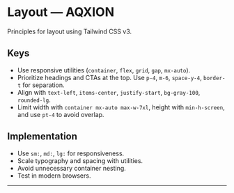 # Layout — AQXION

Principles for layout using Tailwind CSS v3.

## Keys

- Use responsive utilities (`container`, `flex`, `grid`, `gap`, `mx-auto`).
- Prioritize headings and CTAs at the top. Use `p-4`, `m-6`, `space-y-4`, `border-t` for separation.
- Align with `text-left`, `items-center`, `justify-start`, `bg-gray-100`, `rounded-lg`.
- Limit width with `container mx-auto max-w-7xl`, height with `min-h-screen`, and use `pt-4` to avoid overlap.

## Implementation

- Use `sm:`, `md:`, `lg:` for responsiveness.
- Scale typography and spacing with utilities.
- Avoid unnecessary container nesting.
- Test in modern browsers.

---
